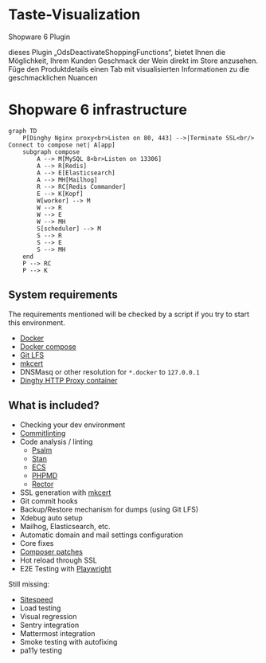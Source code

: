 # Taste-Visualization
Shopware 6 Plugin

dieses Plugin  „OdsDeactivateShoppingFunctions“, bietet Ihnen die Möglichkeit, Ihrem Kunden Geschmack der Wein direkt im Store anzusehen.
Füge den Produktdetails einen Tab mit visualisierten Informationen zu die geschmacklichen Nuancen 

#  Shopware 6 infrastructure

```mermaid
graph TD
    P[Dinghy Nginx proxy<br>Listen on 80, 443] -->|Terminate SSL<br/> Connect to compose net| A[app]
    subgraph compose
        A --> M[MySQL 8<br>Listen on 13306]
        A --> R[Redis]
        A --> E[Elasticsearch]
        A --> MH[Mailhog]
        R --> RC[Redis Commander]
        E --> K[Kopf]
        W[worker] --> M
        W --> R
        W --> E
        W --> MH
        S[scheduler] --> M
        S --> R
        S --> E
        S --> MH
    end
    P --> RC
    P --> K
```

## System requirements

The requirements mentioned will be checked by a script if you try to start this environment.

* [Docker](https://docs.docker.com/engine/install/)
* [Docker compose](https://docs.docker.com/compose/install/)
* [Git LFS](https://git-lfs.github.com/)
* [mkcert](https://github.com/FiloSottile/mkcert)
* DNSMasq or other resolution for `*.docker` to `127.0.0.1`
* [Dinghy HTTP Proxy container](https://github.com/codekitchen/dinghy-http-proxy)

## What is included?

* Checking your dev environment
* [Commitlinting](https://commitlint.js.org/#/)
* Code analysis / linting
  * [Psalm](https://psalm.dev/docs/)
  * [Stan](https://phpstan.org/user-guide/getting-started)
  * [ECS](https://github.com/symplify/easy-coding-standard)
  * [PHPMD](https://phpmd.org/documentation/index.html)
  * [Rector](https://github.com/rectorphp/rector)
* SSL generation with [mkcert](https://github.com/FiloSottile/mkcert)
* Git commit hooks
* Backup/Restore mechanism for dumps (using Git LFS)
* Xdebug auto setup
* Mailhog, Elasticsearch, etc.
* Automatic domain and mail settings configuration
* Core fixes
* [Composer patches](https://github.com/symplify/vendor-patches)
* Hot reload through SSL
* E2E Testing with [Playwright](https://playwright.dev/docs/intro/)

Still missing:
* [Sitespeed](https://www.sitespeed.io/)
* Load testing
* Visual regression
* Sentry integration
* Mattermost integration
* Smoke testing with autofixing
* pa11y testing


